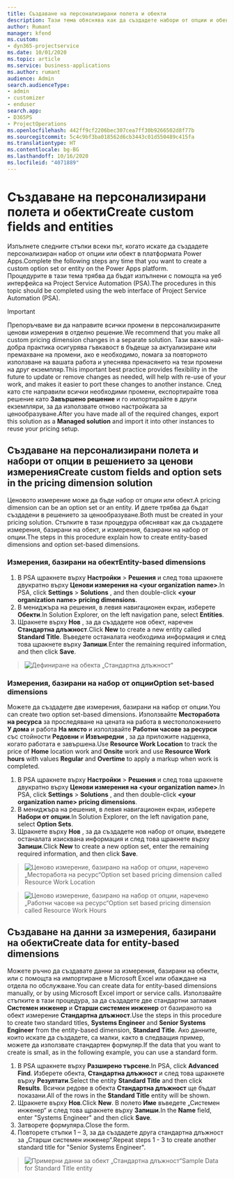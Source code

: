 ```yaml
---
title: Създаване на персонализирани полета и обекти
description: Тази тема обяснява как да създадете набори от опции и обекти в собственото си решение в платформата Power Apps.
author: Rumant
manager: kfend
ms.custom:
- dyn365-projectservice
ms.date: 10/01/2020
ms.topic: article
ms.service: business-applications
ms.author: rumant
audience: Admin
search.audienceType:
- admin
- customizer
- enduser
search.app:
- D365PS
- ProjectOperations
ms.openlocfilehash: 442ff9cf2206bec307cea7ff30b9266502d8f77b
ms.sourcegitcommit: 5c4c9bf3ba018562d6cb3443c01d550489c415fa
ms.translationtype: HT
ms.contentlocale: bg-BG
ms.lasthandoff: 10/16/2020
ms.locfileid: "4071889"
---
```

# <a name="create-custom-fields-and-entities"></a><span data-ttu-id="f850f-103">Създаване на персонализирани полета и обекти</span><span class="sxs-lookup"><span data-stu-id="f850f-103">Create custom fields and entities</span></span> 

<span data-ttu-id="f850f-104">Изпълнете следните стъпки всеки път, когато искате да създадете персонализиран набор от опции или обект в платформата Power Apps.</span><span class="sxs-lookup"><span data-stu-id="f850f-104">Complete the following steps any time that you want to create a custom option set or entity on the Power Apps platform.</span></span>  
<span data-ttu-id="f850f-105">Процедурите в тази тема трябва да бъдат изпълнени с помощта на уеб интерфейса на Project Service Automation (PSA).</span><span class="sxs-lookup"><span data-stu-id="f850f-105">The procedures in this topic should be completed using the web interface of Project Service Automation (PSA).</span></span>

> [!IMPORTANT]
> <span data-ttu-id="f850f-106">Препоръчваме ви да направите всички промени в персонализираните ценови измерения в отделно решение.</span><span class="sxs-lookup"><span data-stu-id="f850f-106">We recommend that you make all custom pricing dimension changes in a separate solution.</span></span> <span data-ttu-id="f850f-107">Тази важна най-добра практика осигурява гъвкавост в бъдеще за актуализиране или премахване на промени, ако е необходимо, помага за повторното използване на вашата работа и улеснява пренасянето на тези промени на друг екземпляр.</span><span class="sxs-lookup"><span data-stu-id="f850f-107">This important best practice provides flexibility in the future to update or remove changes as needed, will help with re-use of your work, and makes it easier to port these changes to another instance.</span></span> <span data-ttu-id="f850f-108">След като сте направили всички необходими промени, експортирайте това решение като **Завършено решение** и го импортирайте в други екземпляри, за да използвате отново настройката за ценообразуване.</span><span class="sxs-lookup"><span data-stu-id="f850f-108">After you have made all of the required changes, export this solution as a **Managed solution** and import it into other instances to reuse your pricing setup.</span></span>

  
## <a name="create-custom-fields-and-option-sets-in-the-pricing-dimension-solution"></a><span data-ttu-id="f850f-109">Създаване на персонализирани полета и набори от опции в решението за ценови измерения</span><span class="sxs-lookup"><span data-stu-id="f850f-109">Create custom fields and option sets in the pricing dimension solution</span></span>

<span data-ttu-id="f850f-110">Ценовото измерение може да бъде набор от опции или обект.</span><span class="sxs-lookup"><span data-stu-id="f850f-110">A pricing dimension can be an option set or an entity.</span></span> <span data-ttu-id="f850f-111">И двете трябва да бъдат създадени в решението за ценообразуване.</span><span class="sxs-lookup"><span data-stu-id="f850f-111">Both must be created in your pricing solution.</span></span> <span data-ttu-id="f850f-112">Стъпките в тази процедура обясняват как да създадете измерения, базирани на обект, и измерения, базирани на набор от опции.</span><span class="sxs-lookup"><span data-stu-id="f850f-112">The steps in this procedure explain how to create entity-based dimensions and option set-based dimensions.</span></span>

### <a name="entity-based-dimensions"></a><span data-ttu-id="f850f-113">Измерения, базирани на обект</span><span class="sxs-lookup"><span data-stu-id="f850f-113">Entity-based dimensions</span></span>

1. <span data-ttu-id="f850f-114">В PSA щракнете върху **Настройки** > **Решения** и след това щракнете двукратно върху **Ценови измерения на \<your organization name>**.</span><span class="sxs-lookup"><span data-stu-id="f850f-114">In PSA, click **Settings** > **Solutions** , and then double-click **\<your organization name> pricing dimensions**.</span></span>
2. <span data-ttu-id="f850f-115">В мениджъра на решения, в левия навигационен екран, изберете **Обекти**.</span><span class="sxs-lookup"><span data-stu-id="f850f-115">In Solution Explorer, on the left navigation pane, select **Entities**.</span></span>
3. <span data-ttu-id="f850f-116">Щракнете върху **Нов** , за да създадете нов обект, наречен **Стандартна длъжност**.</span><span class="sxs-lookup"><span data-stu-id="f850f-116">Click **New** to create a new entity called **Standard Title**.</span></span> <span data-ttu-id="f850f-117">Въведете останалата необходима информация и след това щракнете върху **Запиши**.</span><span class="sxs-lookup"><span data-stu-id="f850f-117">Enter the remaining required information, and then click **Save**.</span></span>

> ![Дефиниране на обекта „Стандартна длъжност“](media/Standard-Title-entity-definition.png)


### <a name="option-set-based-dimensions"></a><span data-ttu-id="f850f-119">Измерения, базирани на набор от опции</span><span class="sxs-lookup"><span data-stu-id="f850f-119">Option set-based dimensions</span></span> 
<span data-ttu-id="f850f-120">Можете да създадете две измерения, базирани на набор от опции.</span><span class="sxs-lookup"><span data-stu-id="f850f-120">You can create two option set-based dimensions.</span></span> <span data-ttu-id="f850f-121">Използвайте **Месторабота на ресурса** за проследяване на цената на работа в местоположението **У дома** и работа **На място** и използвайте **Работни часове за ресурси** със стойности **Редовни** и **Извънредни** , за да приложите надценка, когато работата е завършена.</span><span class="sxs-lookup"><span data-stu-id="f850f-121">Use **Resource Work Location** to track the price of **Home** location work and **Onsite** work and use **Resource Work hours** with values **Regular** and **Overtime** to apply a markup when work is completed.</span></span>


1. <span data-ttu-id="f850f-122">В PSA щракнете върху **Настройки** > **Решения** и след това щракнете двукратно върху **Ценови измерения на \<your organization name>**.</span><span class="sxs-lookup"><span data-stu-id="f850f-122">In PSA, click **Settings** > **Solutions** , and then double-click  **\<your organization name> pricing dimensions**.</span></span> 
2. <span data-ttu-id="f850f-123">В мениджъра на решения, в левия навигационен екран, изберете **Набори от опции**.</span><span class="sxs-lookup"><span data-stu-id="f850f-123">In Solution Explorer, on the left navigation pane, select  **Option Sets**.</span></span> 
3. <span data-ttu-id="f850f-124">Щракнете върху **Нов** , за да създадете нов набор от опции, въведете останалата изисквана информация и след това щракнете върху **Запиши**.</span><span class="sxs-lookup"><span data-stu-id="f850f-124">Click **New** to create a new option set, enter the remaining required information, and then click **Save**.</span></span>

> ![<span data-ttu-id="f850f-125">Ценово измерение, базирано на набор от опции, наречено „Месторабота на ресурс“</span><span class="sxs-lookup"><span data-stu-id="f850f-125">Option set based pricing dimension called Resource Work Location</span></span> ](media/Option-set-PD-called-Resource-Work-Location.png)

> ![<span data-ttu-id="f850f-126">Ценово измерение, базирано на набор от опции, наречено „Работни часове на ресурс“</span><span class="sxs-lookup"><span data-stu-id="f850f-126">Option set based pricing dimension called Resource Work Hours</span></span> ](media/Option-set-PD-called-Resource-Work-Hours.PNG)


## <a name="create-data-for-entity-based-dimensions"></a><span data-ttu-id="f850f-127">Създаване на данни за измерения, базирани на обекти</span><span class="sxs-lookup"><span data-stu-id="f850f-127">Create data for entity-based dimensions</span></span>

<span data-ttu-id="f850f-128">Можете ръчно да създавате данни за измерения, базирани на обекти, или с помощта на импортиране в Microsoft Excel или обаждане на отдела по обслужване.</span><span class="sxs-lookup"><span data-stu-id="f850f-128">You can create data for entity-based dimensions manually, or by using Microsoft Excel import or service calls.</span></span> <span data-ttu-id="f850f-129">Използвайте стъпките в тази процедура, за да създадете две стандартни заглавия **Системен инженер** и **Старши системен инженер** от базираното на обект измерение **Стандартна длъжност**.</span><span class="sxs-lookup"><span data-stu-id="f850f-129">Use the steps in this procedure to create two standard titles, **Systems Engineer** and **Senior Systems Engineer** from the entity-based dimension, **Standard Title**.</span></span> <span data-ttu-id="f850f-130">Ако данните, които искате да създадете, са малки, както в следващия пример, можете да използвате стандартен формуляр.</span><span class="sxs-lookup"><span data-stu-id="f850f-130">If the data that you want to create is small, as in the following example, you can use a standard form.</span></span>

1. <span data-ttu-id="f850f-131">В PSA щракнете върху **Разширено търсене**.</span><span class="sxs-lookup"><span data-stu-id="f850f-131">In PSA, click **Advanced Find**.</span></span> <span data-ttu-id="f850f-132">Изберете обекта, **Стандартна длъжност** и след това щракнете върху **Резултати**.</span><span class="sxs-lookup"><span data-stu-id="f850f-132">Select the entity **Standard Title** and then click **Results**.</span></span> <span data-ttu-id="f850f-133">Всички редове в обекта **Стандартна длъжност** ще бъдат показани.</span><span class="sxs-lookup"><span data-stu-id="f850f-133">All of the rows in the **Standard Title** entity will be shown.</span></span>
2. <span data-ttu-id="f850f-134">Щракнете върху **Нов**.</span><span class="sxs-lookup"><span data-stu-id="f850f-134">Click **New**.</span></span> <span data-ttu-id="f850f-135">В полето **Име** въведете „Системен инженер“ и след това щракнете върху **Запиши**.</span><span class="sxs-lookup"><span data-stu-id="f850f-135">In the **Name** field, enter "Systems Engineer" and then click **Save**.</span></span>
3. <span data-ttu-id="f850f-136">Затворете формуляра.</span><span class="sxs-lookup"><span data-stu-id="f850f-136">Close the form.</span></span> 
4. <span data-ttu-id="f850f-137">Повторете стъпки 1 – 3, за да създадете друга стандартна длъжност за „Старши системен инженер“.</span><span class="sxs-lookup"><span data-stu-id="f850f-137">Repeat steps 1 - 3 to create another standard title for "Senior Systems Engineer".</span></span>

> ![<span data-ttu-id="f850f-138">Примерни данни за обект „Стандартна длъжност“</span><span class="sxs-lookup"><span data-stu-id="f850f-138">Sample Data for Standard Title entity</span></span> ](media/ST-data.png)


